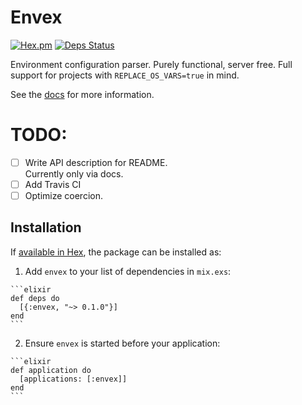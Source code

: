 # Envex

[![Hex.pm](https://img.shields.io/hexpm/v/envex.svg?maxAge=2592000)](https://hex.pm/packages/envex)
[![Deps Status](https://beta.hexfaktor.org/badge/prod/github/merqlove/envex.svg)](https://beta.hexfaktor.org/github/merqlove/envex)

Environment configuration parser. Purely functional, server free.
Full support for projects with `REPLACE_OS_VARS=true` in mind. 

See the [docs](https://hexdocs.pm/envex/) for more information.

# TODO:

- [ ] Write API description for README.  
  Currently only via docs.
- [ ] Add Travis CI
- [ ] Optimize coercion.  

## Installation

If [available in Hex](https://hex.pm/docs/publish), the package can be installed as:

  1. Add `envex` to your list of dependencies in `mix.exs`:

    ```elixir
    def deps do
      [{:envex, "~> 0.1.0"}]
    end
    ```

  2. Ensure `envex` is started before your application:

    ```elixir
    def application do
      [applications: [:envex]]
    end
    ```


